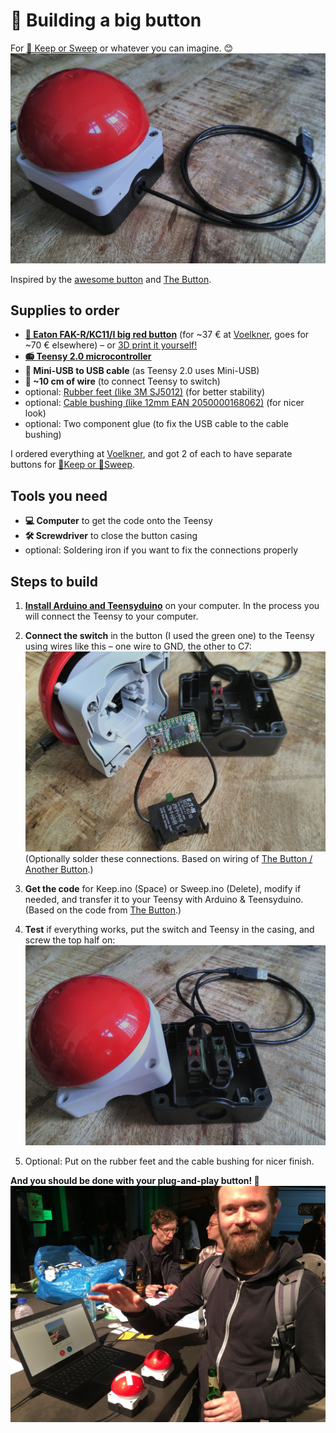 # 🔴 Building a big button

For [🔀 Keep or Sweep](http://keeporsweep.net) or whatever you can imagine. 😊
![](button.jpg)

Inspired by the [awesome button](https://makezine.com/projects/the-awesome-button/) and [The Button](http://rasterweb.net/raster/2011/05/09/the-button/).

## Supplies to order

- **[🔴 Eaton FAK-R/KC11/I big red button](https://ecat.eaton.com/catalog?deeplink=jkfk5)** (for ~37 € at [Voelkner](https://www.voelkner.de/products/144409/Eaton-FAK-R-KC11-I-Fuss-Grobhandtaster-230-V-AC-6A-1-x-Aus-Ein-IP67-tastend-1St..html), goes for ~70 € elsewhere) – or [3D print it yourself!](https://www.thingiverse.com/thing:1406545)
- **[📻 Teensy 2.0 microcontroller](https://pjrc.com/store/teensy.html)**
- **🔌 Mini-USB to USB cable** (as Teensy 2.0 uses Mini-USB)
- **🐍 ~10 cm of wire** (to connect Teensy to switch)
- optional: [Rubber feet (like 3M SJ5012)](http://solutions.3m.com/wps/portal/3M/en_EU/Bumpon/Adhesive-Bumpers/Products/Catalogue/~/3M-Bumpon-Protective-Products-SJ5012-Black-3000-per-case?N=8697097%203294857473%204294920979&rt=d&MDR=true) (for better stability)
- optional: [Cable bushing (like 12mm EAN 2050000168062)](https://www.voelkner.de/products/39731/Kabeldurchfuehrung-Klemm-max.-12mm-PVC-Schwarz-1St..html) (for nicer look)
- optional: Two component glue (to fix the USB cable to the cable bushing)

I ordered everything at [Voelkner](https://www.voelkner.de/), and got 2 of each to have separate buttons for [🔵Keep or 🔴Sweep](http://keeporsweep.net).


## Tools you need

- **💻 Computer** to get the code onto the Teensy
- **🛠️ Screwdriver** to close the button casing
- optional: Soldering iron if you want to fix the connections properly


## Steps to build

1. **[Install Arduino and Teensyduino](https://www.pjrc.com/teensy/tutorial.html)** on your computer. In the process you will connect the Teensy to your computer.

2. **Connect the switch** in the button (I used the green one) to the Teensy using wires like this – one wire to GND, the other to C7:
![](button-connection.jpg)
(Optionally solder these connections. Based on wiring of [The Button / Another Button](http://rasterweb.net/raster/2011/06/27/another-button/).)

3. **Get the code** for Keep.ino (Space) or Sweep.ino (Delete), modify if needed, and transfer it to your Teensy with Arduino & Teensyduino. (Based on the code from [The Button](http://rasterweb.net/raster/2011/05/09/the-button/).)

4. **Test** if everything works, put the switch and Teensy in the casing, and screw the top half on:
![](button-assembly.jpg)

5. Optional: Put on the rubber feet and the cable bushing for nicer finish.


**And you should be done with your plug-and-play button! 🎉**
![](button-action.jpg)
